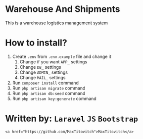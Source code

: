 # Warehouse And Shipments
This is a warehouse logistics management system

# How to install?
1) Create `.env` from `.env.example` file and change it
    1) Change if you want `APP_` settings
    2) Change `DB_` settings
    3) Change `ADMIN_` settings
    4) Change `MAIL_` settings
2) Run `composer install` command
3) Run `php artisan migrate` command
4) Run `php artisan db:seed` command
5) Run `php artisan key:generate` command 

# Written by: `Laravel` `JS` `Bootstrap`

    <a href="https://github.com/MaxTitovitch">MaxTitovitch</a>
